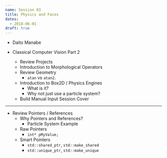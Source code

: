 ```yaml
---
name: Session 03
title: Physics and Faces
dates:
  - 2018-06-01
draft: true
---
```


- Daito Manabe


- Classical Computer Vision Part 2
  - Review Projects
  - Introduction to Morphological Operators
  - Review Geometry
    - `atan` vs `atan2`.
  - Introduction to Box2D / Physics Engines
    - What is it?
    - Why not just use a particle system?
  - Build Manual Input Session Cover


---
- Review Pointers / References
  - Why Pointers and References?
    - Particle System Example
  - Raw Pointers
    - `int* pMyValue;`
  - Smart Pointers
    - `std::shared_ptr`, `std::make_shared`
    - `std::unique_ptr`, `std::make_unique`
